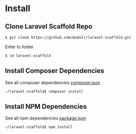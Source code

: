 # Install

## Clone Laravel Scaffold Repo

```bash
$ git clone https://github.com/modulr/laravel-scaffold.git
```

Enter to folder

```bash
$ cd laravel-scaffold
```


## Install Composer Dependencies

See all composer dependencies [composer.json](https://github.com/modulr/laravel-scaffold/blob/master/composer.json)

```bash
~/laravel-scaffold$ composer install
```


## Install NPM Dependencies

See all npm dependencies [package.json](https://github.com/modulr/laravel-scaffold/blob/master/package.json)

```bash
~/laravel-scaffold$ npm install
```

